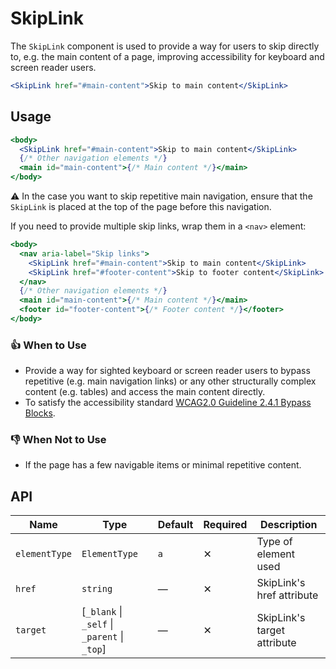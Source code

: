 # SkipLink

The `SkipLink` component is used to provide a way for users to skip directly to, e.g. the main content of a page, improving accessibility for keyboard and screen reader users.

```jsx
<SkipLink href="#main-content">Skip to main content</SkipLink>
```

## Usage

```jsx
<body>
  <SkipLink href="#main-content">Skip to main content</SkipLink>
  {/* Other navigation elements */}
  <main id="main-content">{/* Main content */}</main>
</body>
```

⚠️ In the case you want to skip repetitive main navigation, ensure that the `SkipLink` is placed at the top of the page before this navigation.

If you need to provide multiple skip links, wrap them in a `<nav>` element:

```jsx
<body>
  <nav aria-label="Skip links">
    <SkipLink href="#main-content">Skip to main content</SkipLink>
    <SkipLink href="#footer-content">Skip to footer content</SkipLink>
  </nav>
  {/* Other navigation elements */}
  <main id="main-content">{/* Main content */}</main>
  <footer id="footer-content">{/* Footer content */}</footer>
</body>
```

### 👍 When to Use

- Provide a way for sighted keyboard or screen reader users to bypass repetitive (e.g. main navigation links) or any other structurally complex content (e.g. tables) and access the main content directly.
- To satisfy the accessibility standard [WCAG2.0 Guideline 2.4.1 Bypass Blocks][wcag-bypass-blocks].

### 👎 When Not to Use

- If the page has a few navigable items or minimal repetitive content.

## API

| Name          | Type                                          | Default | Required | Description                 |
| ------------- | --------------------------------------------- | ------- | -------- | --------------------------- |
| `elementType` | `ElementType`                                 | `a`     | ✕        | Type of element used        |
| `href`        | `string`                                      | —       | ✕        | SkipLink's href attribute   |
| `target`      | \[`_blank` \| `_self` \| `_parent` \| `_top`] | —       | ✕        | SkipLink's target attribute |

[wcag-bypass-blocks]: https://www.w3.org/TR/UNDERSTANDING-WCAG20/navigation-mechanisms-skip.html
